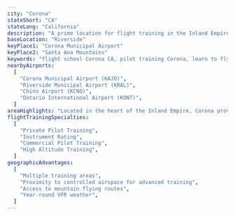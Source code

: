 ```yaml
---
city: "Corona"
stateShort: "CA"
stateLong: "California"
description: "A prime location for flight training in the Inland Empire, with easy access to both local training areas and mountain flying routes. Corona's strategic position offers excellent opportunities for both basic flight training and advanced endorsements."
baseLocation: "Riverside"
keyPlace1: "Corona Municipal Airport"
keyPlace2: "Santa Ana Mountains"
keywords: "flight school Corona CA, pilot training Corona, learn to fly Corona, flight lessons Corona California, Corona aviation training, Corona Municipal Airport flight training, NextGen Flight Academy Corona, FAA certified flight training Corona, private pilot license Corona, commercial pilot training Corona, high altitude training Corona CA, mountain flying lessons Inland Empire, aviation school Corona"
nearbyAirports:
  [
    "Corona Municipal Airport (KAJO)",
    "Riverside Municipal Airport (KRAL)",
    "Chino Airport (KCNO)",
    "Ontario International Airport (KONT)",
  ]
areaHighlights: "Located in the heart of the Inland Empire, Corona provides convenient access to multiple training environments. With the Santa Ana Mountains to the west and the San Bernardino Mountains to the north, students can experience diverse flying conditions and terrain challenges."
flightTrainingSpecialties:
  [
    "Private Pilot Training",
    "Instrument Rating",
    "Commercial Pilot Training",
    "High Altitude Training",
  ]
geographicAdvantages:
  [
    "Multiple training areas",
    "Proximity to controlled airspace for advanced training",
    "Access to mountain flying routes",
    "Year-round VFR weather",
  ]
---
```

